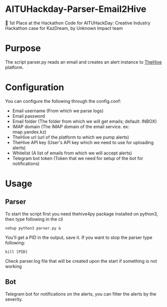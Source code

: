 # AITUHackday-Parser-Email2Hive
🥇 1st Place at the Hackathon
Code for AITUHackDay: Creative Industry Hackathon case for KazDream, by Unknown Impact team

# Purpose
The script parser.py reads an email and creates an alert instance to [TheHive](https://thehive-project.org/) platform.

# Configuration
You can configure the following through the config.conf:
- Email username (From which we parse logs)
- Email password 
- Email folder (The folder from which we will get emails; default: INBOX)
- IMAP domain (The IMAP domain of the email service. ex: imap.yandex.kz)
- TheHive url (url of the platform to which we pump alerts)
- TheHive API key (User's API key which we need to use for uploading alerts)
- Whitelist (A list of emails from which we will accept alerts)
- Telegram bot token (Token that we need for setup of the bot for notifications)

# Usage
## Parser
To start the script first you need thehive4py package installed on python3, then type following in the cli

```
nohup python3 parser.py &
```
You'll get a PID in the output, save it. If you want to stop the parser type following:

```
kill [PID]
```
Check parser.log file that will be created upon the start if something is not working

## Bot
Telegram bot for notifications on the alerts, you can filter the alerts by the severity.
